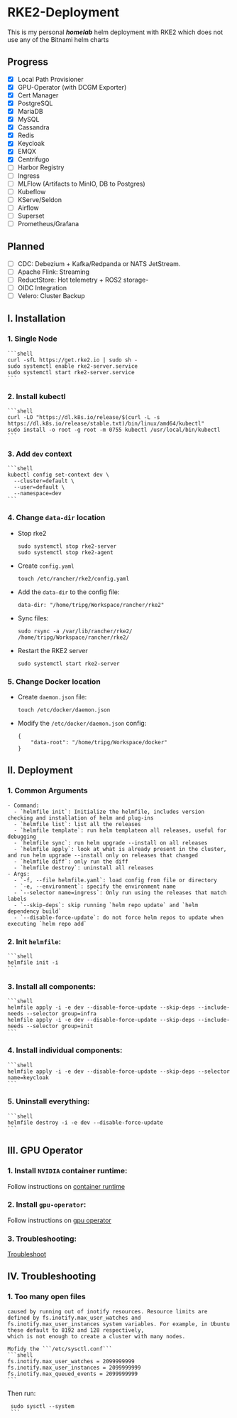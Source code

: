 # RKE2-Deployment
This is my personal ***homelab*** helm deployment with RKE2 which does not use any of the Bitnami helm charts

## Progress
  - [x] Local Path Provisioner
  - [x] GPU-Operator (with DCGM Exporter)
  - [x] Cert Manager
  - [x] PostgreSQL
  - [x] MariaDB
  - [x] MySQL
  - [x] Cassandra
  - [x] Redis
  - [x] Keycloak
  - [x] EMQX
  - [x] Centrifugo
  - [ ] Harbor Registry
  - [ ] Ingress
  - [ ] MLFlow (Artifacts to MinIO, DB to Postgres)
  - [ ] Kubeflow
  - [ ] KServe/Seldon
  - [ ] Airflow
  - [ ] Superset
  - [ ] Prometheus/Grafana

## Planned
  - [ ] CDC: Debezium + Kafka/Redpanda or NATS JetStream.
  - [ ] Apache Flink: Streaming
  - [ ] ReductStore: Hot telemetry + ROS2 storage-
  - [ ] OIDC Integration
  - [ ] Velero: Cluster Backup

## I. Installation
### 1. Single Node
    ```shell
    curl -sfL https://get.rke2.io | sudo sh -
    sudo systemctl enable rke2-server.service
    sudo systemctl start rke2-server.service
    ```

### 2. Install kubectl
    ```shell
    curl -LO "https://dl.k8s.io/release/$(curl -L -s https://dl.k8s.io/release/stable.txt)/bin/linux/amd64/kubectl"
    sudo install -o root -g root -m 0755 kubectl /usr/local/bin/kubectl
    ```

### 3. Add ```dev``` context
    ```shell
    kubectl config set-context dev \
      --cluster=default \
      --user=default \
      --namespace=dev
    ```

### 4. Change ```data-dir``` location
   - Stop rke2 
       ```shell
       sudo systemctl stop rke2-server
       sudo systemctl stop rke2-agent
       ```
   - Create ```config.yaml```
       ```shell
       touch /etc/rancher/rke2/config.yaml
       ```
   - Add the ```data-dir``` to the config file:
       ```text
       data-dir: "/home/tripg/Workspace/rancher/rke2"
       ```
   - Sync files:
       ```shell
       sudo rsync -a /var/lib/rancher/rke2/ /home/tripg/Workspace/rancher/rke2/
       ```
   - Restart the RKE2 server
       ```shell
       sudo systemctl start rke2-server
       ```

### 5. Change Docker location
   - Create ```daemon.json``` file:
       ```shell
       touch /etc/docker/daemon.json
       ```
   - Modify the ```/etc/docker/daemon.json``` config:
       ```shell
       {
           "data-root": "/home/tripg/Workspace/docker"
       }
       ```
     
## II. Deployment
### 1. Common Arguments
    - Command:
      - `helmfile init`: Initialize the helmfile, includes version checking and installation of helm and plug-ins
      - `helmfile list`: list all the releases
      - `helmfile template`: run helm templateon all releases, useful for debugging
      - `helmfile sync`: run helm upgrade --install on all releases
      - `helmfile apply`: look at what is already present in the cluster, and run helm upgrade --install only on releases that changed
      - `helmfile diff`: only run the diff
      - `helmfile destroy`: uninstall all releases
    - Args:
      - `-f, --file helmfile.yaml`: load config from file or directory
      - `-e, --environment`: specify the environment name
      - `--selector name=ingress`: Only run using the releases that match labels
      - `--skip-deps`: skip running `helm repo update` and `helm dependency build`
      - `--disable-force-update`: do not force helm repos to update when executing `helm repo add`

### 2. Init ```helmfile```:
    ```shell
    helmfile init -i
    ```

### 3. Install all components:
    ```shell
    helmfile apply -i -e dev --disable-force-update --skip-deps --include-needs --selector group=infra
    helmfile apply -i -e dev --disable-force-update --skip-deps --include-needs --selector group=init
    ```

### 4. Install individual components:
    ```shell
    helmfile apply -i -e dev --disable-force-update --skip-deps --selector name=keycloak
    ```

### 5. Uninstall everything:
    ```shell
    helmfile destroy -i -e dev --disable-force-update
    ```
   
## III. GPU Operator
### 1. Install ```NVIDIA``` container runtime:
Follow instructions on [container runtime](docs.nvidia.com/datacenter/cloud-native/container-toolkit/latest/install-guide.html)

### 2. Install ```gpu-operator```:
Follow instructions on [gpu operator](docs.nvidia.com/datacenter/cloud-native/gpu-operator/latest/getting-started.html)

### 3. Troubleshooting:
[Troubleshoot](https://docs.nvidia.com/datacenter/cloud-native/gpu-operator/24.9.1/troubleshooting.html)


## IV. Troubleshooting
### 1. Too many open files
    caused by running out of inotify resources. Resource limits are defined by fs.inotify.max_user_watches and 
    fs.inotify.max_user_instances system variables. For example, in Ubuntu these default to 8192 and 128 respectively, 
    which is not enough to create a cluster with many nodes. 
    
    Mofidy the ```/etc/sysctl.conf```
    ```shell
    fs.inotify.max_user_watches = 2099999999
    fs.inotify.max_user_instances = 2099999999
    fs.inotify.max_queued_events = 2099999999
    ```
   Then run:
   ```shell
    sudo sysctl --system
    ```